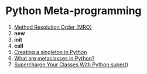 Python Meta-programming
====

1. [Method Resolution Order (MRO)](https://stackoverflow.com/questions/3277367/how-does-pythons-super-work-with-multiple-inheritance)
2. __new__
3. __init__
4. __call__
5. [Creating a singleton in Python](https://stackoverflow.com/questions/6760685/creating-a-singleton-in-python)
6. [What are metaclasses in Python?](https://stackoverflow.com/questions/100003/what-are-metaclasses-in-python)
7. [Supercharge Your Classes With Python super()](https://realpython.com/python-super/)